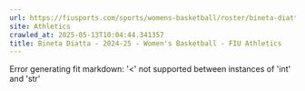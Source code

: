 ```yaml
---
url: https://fiusports.com/sports/womens-basketball/roster/bineta-diatta/12970
site: Athletics
crawled_at: 2025-05-13T10:04:44.341357
title: Bineta Diatta - 2024-25 - Women's Basketball - FIU Athletics
---
```


Error generating fit markdown: '<' not supported between instances of 'int' and 'str'